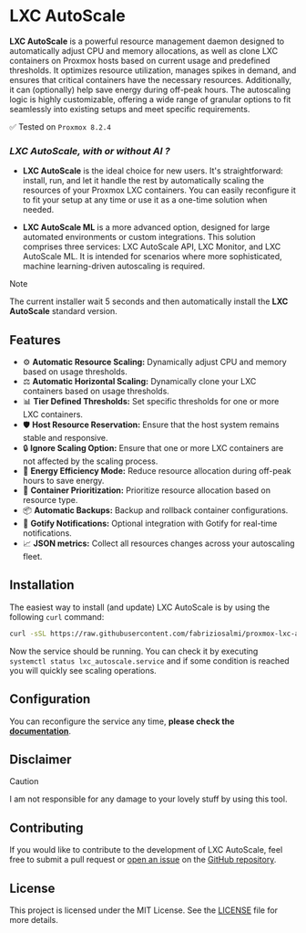 # LXC AutoScale 

**LXC AutoScale** is a powerful resource management daemon designed to automatically adjust CPU and memory allocations, as well as clone LXC containers on Proxmox hosts based on current usage and predefined thresholds. It optimizes resource utilization, manages spikes in demand, and ensures that critical containers have the necessary resources. Additionally, it can (optionally) help save energy during off-peak hours. The autoscaling logic is highly customizable, offering a wide range of granular options to fit seamlessly into existing setups and meet specific requirements.

✅ Tested on `Proxmox 8.2.4`

### _LXC AutoScale, with or without AI ?_

- **LXC AutoScale** is the ideal choice for new users. It's straightforward: install, run, and let it handle the rest by automatically scaling the resources of your Proxmox LXC containers. You can easily reconfigure it to fit your setup at any time or use it as a one-time solution when needed.

- **LXC AutoScale ML** is a more advanced option, designed for large automated environments or custom integrations. This solution comprises three services: LXC AutoScale API, LXC Monitor, and LXC AutoScale ML. It is intended for scenarios where more sophisticated, machine learning-driven autoscaling is required. 


> [!NOTE]
> The current installer wait 5 seconds and then automatically install the **LXC AutoScale** standard version.

## Features

- ⚙️ **Automatic Resource Scaling:** Dynamically adjust CPU and memory based on usage thresholds.
- ⚖️ **Automatic Horizontal Scaling:** Dynamically clone your LXC containers based on usage thresholds.
- 📊 **Tier Defined Thresholds:** Set specific thresholds for one or more LXC containers.
- 🛡️ **Host Resource Reservation:** Ensure that the host system remains stable and responsive.
- 🔒 **Ignore Scaling Option:** Ensure that one or more LXC containers are not affected by the scaling process.
- 🌱 **Energy Efficiency Mode:** Reduce resource allocation during off-peak hours to save energy.
- 🚦 **Container Prioritization:** Prioritize resource allocation based on resource type.
- 📦 **Automatic Backups:** Backup and rollback container configurations.
- 🔔 **Gotify Notifications:** Optional integration with Gotify for real-time notifications.
- 📈 **JSON metrics:** Collect all resources changes across your autoscaling fleet. 

## Installation

The easiest way to install (and update) LXC AutoScale is by using the following `curl` command:

```bash
curl -sSL https://raw.githubusercontent.com/fabriziosalmi/proxmox-lxc-autoscale/main/install.sh | bash
```

Now the service should be running. You can check it by executing `systemctl status lxc_autoscale.service` and if some condition is reached you will quickly see scaling operations. 

## Configuration

You can reconfigure the service any time, **please check the [documentation](https://github.com/fabriziosalmi/proxmox-lxc-autoscale/blob/main/docs/lxc_autoscale.md)**.

## Disclaimer

> [!CAUTION]
> I am not responsible for any damage to your lovely stuff by using this tool.

## Contributing

If you would like to contribute to the development of LXC AutoScale, feel free to submit a pull request or [open an issue](https://github.com/fabriziosalmi/proxmox-lxc-autoscale/issues/new/choose) on the [GitHub repository](https://github.com/fabriziosalmi/proxmox-lxc-autoscale).

## License

This project is licensed under the MIT License. See the [LICENSE](LICENSE) file for more details.
